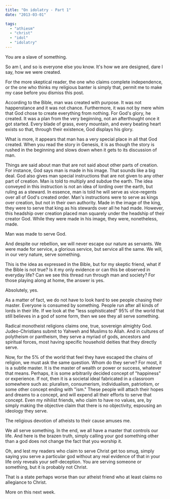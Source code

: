 ```yaml
---
title: "On idolatry - Part 1"
date: "2013-03-01"

tags: 
  - "athiesm"
  - "christ"
  - "idol"
  - "idolatry"
---
```


You are a slave of something.

So am I, and so is everyone else you know. It's how we are designed, dare I say, how we were created.

For the more skeptical reader, the one who claims complete independence, or the one who thinks my religious banter is simply that, permit me to make my case before you dismiss this post.

According to the Bible, man was created with purpose. It was not happenstance and it was not chance. Furthermore, it was not by mere whim that God chose to create everything from nothing. For God's glory, he created. It was a plan from the very beginning, not an afterthought once it got started. Every blade of grass, every mountain, and every beating heart exists so that, through their existence, God displays his glory.

What is more, it appears that man has a very special place in all that God created. When you read the story in Genesis, it is as though the story is rushed in the beginning and slows down when it gets to its discussion of man.

Things are said about man that are not said about other parts of creation. For instance, God says man is made in his image. That sounds like a big deal. God also gives man special instructions that are not given to any other part of creation. Man is told to multiply and subdue the earth. The idea conveyed in this instruction is not an idea of lording over the earth, but ruling as a steward. In essence, man is told he will serve as vice-regents over all of God's created order. Man's instructions were to serve as kings over creation, but not in their own authority. Made in the image of the king, they were to serve that king as his stewards over all he had made. However, this headship over creation placed man squarely under the headship of their creator God. While they were made in his image, they were, nonetheless, made.

Man was made to serve God.

And despite our rebellion, we will never escape our nature as servants. We were made for service, a glorious service, but service all the same. We will, in our very nature, serve something.

This is the idea as expressed in the Bible, but for my skeptic friend, what if the Bible is not true? Is it my only evidence or can this be observed in everyday life? Can we see this thread run through man and society? For those playing along at home, the answer is yes.

Absolutely, yes.

As a matter of fact, we do not have to look hard to see people chasing their master. Everyone is consumed by something. People run after all kinds of lords in their life. If we look at the "less sophisticated" 95% of the world that still believes in a god of some form, then we see they all serve something.

Radical monotheist religions claims one, true, sovereign almighty God. Judeo-Christians submit to Yahweh and Muslims to Allah. And in cultures of polytheism or pantheism, they serve a myriad of gods, ancestors and spiritual forces, most having specific household deities that they directly serve.

Now, for the 5% of the world that feel they have escaped the chains of religion, we must ask the same question. Whom do they serve? For most, it is a subtle master. It is the master of wealth or power or success, whatever that means. Perhaps, it is some arbitrarily decided concept of "happiness" or experience. If not, then it is a societal ideal fabricated in a classroom somewhere such as: pluralism, consumerism, individualism, patriotism, or some other concept ending with "ism." These people will attach their hopes and dreams to a concept, and will expend all their efforts to serve that concept. Even my nihilist friends, who claim to have no values, are, by simply making the objective claim that there is no objectivity, espousing an ideology they serve.

The religious devotion of atheists to their cause amuses me.

We all serve something. In the end, we all have a master that controls our life. And here is the brazen truth, simply calling your god something other than a god does not change the fact that you worship it.

Oh, and lest my readers who claim to serve Christ get too smug, simply saying you serve a particular god without any real evidence of that in your life only reveals your self-deception. You are serving someone or something, but it is probably not Christ.

That is a state perhaps worse than our atheist friend who at least claims no allegiance to Christ.

More on this next week.
